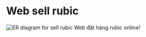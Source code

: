 # Web sell rubic
![ER diagram for sell rubic](https://user-images.githubusercontent.com/72095551/114364714-dfb3a900-9ba3-11eb-8e57-7ae0c2541c19.png)
Web đặt hàng rubic online!




 

  
